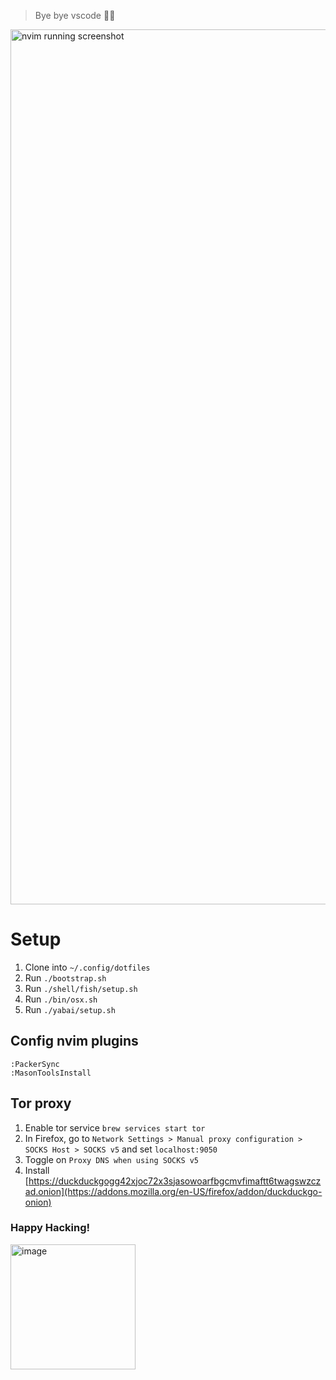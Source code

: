 > Bye bye vscode 👋🏽

<img width="1400" alt="nvim running screenshot" src="https://user-images.githubusercontent.com/27580836/235738484-d57b9e9d-8d7e-42e1-aa05-a5865a70d7ec.png">

# Setup
1. Clone into `~/.config/dotfiles`
2. Run `./bootstrap.sh`
3. Run `./shell/fish/setup.sh`
4. Run `./bin/osx.sh`
5. Run `./yabai/setup.sh`

## Config nvim plugins
```vim
:PackerSync
:MasonToolsInstall
```

## Tor proxy
1. Enable tor service `brew services start tor`
2. In Firefox, go to `Network Settings > Manual proxy configuration > SOCKS Host > SOCKS v5` and set `localhost:9050`
3. Toggle on `Proxy DNS when using SOCKS v5`
4. Install [https://duckduckgogg42xjoc72x3sjasowoarfbgcmvfimaftt6twagswzczad.onion](https://addons.mozilla.org/en-US/firefox/addon/duckduckgo-onion)

### Happy Hacking!
<img width="200" alt="image" src="https://media.tenor.com/y2JXkY1pXkwAAAAM/cat-computer.gif">

